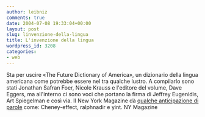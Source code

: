 ```yaml
---
author: leibniz
comments: true
date: 2004-07-08 19:33:04+00:00
layout: post
slug: linvenzione-della-lingua
title: L'invenzione della lingua
wordpress_id: 3208
categories:
- web
---
```


Sta per uscire «The Future Dictionary of America», un dizionario della lingua americana come potrebbe essere nel tra qualche lustro. A compilarlo sono stati Jonathan Safran Foer, Nicole Krauss e l'editore del volume, Dave Eggers, ma all'interno ci sono voci che portano la firma di Jeffrey Eugenidis, Art Spiegelman e così via. Il New York Magazine dà [qualche anticipazione di parole](http://newyorkmetro.com/nymetro/news/people/columns/intelligencer/9470/index.html) come: Cheney-effect, ralphnadir e yint.
NY Magazine
